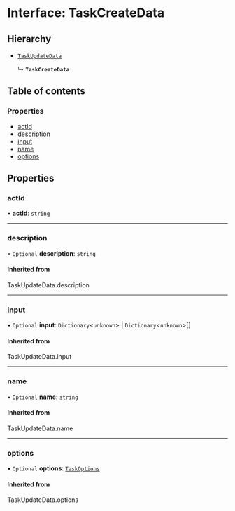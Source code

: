 # Interface: TaskCreateData

## Hierarchy

- [`TaskUpdateData`](../modules.md#taskupdatedata)

  ↳ **`TaskCreateData`**

## Table of contents

### Properties

- [actId](TaskCreateData.md#actid)
- [description](TaskCreateData.md#description)
- [input](TaskCreateData.md#input)
- [name](TaskCreateData.md#name)
- [options](TaskCreateData.md#options)

## Properties

### <a id="actid" name="actid"></a> actId

• **actId**: `string`

___

### <a id="description" name="description"></a> description

• `Optional` **description**: `string`

#### Inherited from

TaskUpdateData.description

___

### <a id="input" name="input"></a> input

• `Optional` **input**: `Dictionary`<`unknown`\> \| `Dictionary`<`unknown`\>[]

#### Inherited from

TaskUpdateData.input

___

### <a id="name" name="name"></a> name

• `Optional` **name**: `string`

#### Inherited from

TaskUpdateData.name

___

### <a id="options" name="options"></a> options

• `Optional` **options**: [`TaskOptions`](TaskOptions.md)

#### Inherited from

TaskUpdateData.options
